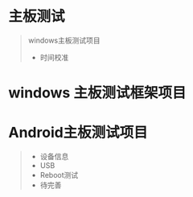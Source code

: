 
# 主板测试
> windows主板测试项目
> * 时间校准
>

# windows 主板测试框架项目

# Android主板测试项目
> * 设备信息
> * USB
> * Reboot测试
> * 待完善
